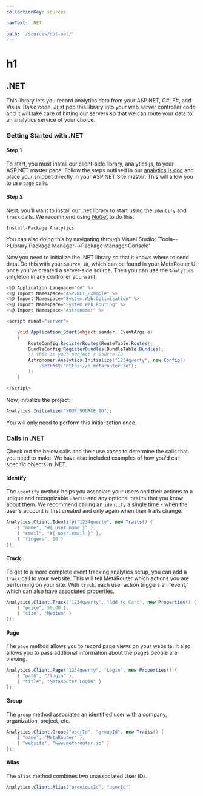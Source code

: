 ```yaml
---
collectionKey: sources

navText: .NET

path: '/sources/dot-net/'
---
```


# h1

## .NET

This library lets you record analytics data from your ASP.NET, C#, F#, and Visual Basic code. Just pop this library into your web server controller code and it will take care of hitting our servers so that we can route your data to an analytics service of your choice.

### Getting Started with .NET

#### Step 1

To start, you must install our client-side library, analytics.js, to your ASP.NET master page. Follow the steps outlined in our [analytics.js doc](/sources/analytics-js/) and place your snippet directly in your ASP.NET Site.master. This will allow you to use `page` calls.

#### Step 2

Next, you'll want to install our .net library to start using the `identify` and `track` calls. We recommend using [NuGet](https://docs.microsoft.com/en-us/nuget/tools/package-manager-console) to do this.

```
Install-Package Analytics
```

You can also doing this by navigating through Visual Studio: `Toola-->Library Package Manager-->Package Manager Console'

Now you need to initialize the .NET library so that it knows where to send data. Do this with your `Source ID`, which can be found in your MetaRouter UI once you've created a server-side source. Then you can use the `Analytics` singleton in any controller you want:

```csharp
<%@ Application Language="C#" %>
<%@ Import Namespace="ASP.NET_Example" %>
<%@ Import Namespace="System.Web.Optimization" %>
<%@ Import Namespace="System.Web.Routing" %>
<%@ Import Namespace="Astronomer" %>

<script runat="server">

    void Application_Start(object sender, EventArgs e)
    {
        RouteConfig.RegisterRoutes(RouteTable.Routes);
        BundleConfig.RegisterBundles(BundleTable.Bundles);
        // this is your project's Source ID
        Astronomer.Analytics.Initialize("1234qwerty", new Config()
            .SetHost("https://e.metarouter.io");
        );
    }

</script>
```

Now, initialize the project:

```csharp
Analytics.Initialize("YOUR_SOURCE_ID");
```

You will only need to perform this initialization once.

### Calls in .NET

Check out the below calls and their use cases to determine the calls that you need to make. We have also included examples of how you'd call specific objects in .NET.

#### Identify

The `identify` method helps you associate your users and their actions to a unique and recognizable `userID` and any optional `traits` that you know about them. We recommend calling an `identify` a single time - when the user's account is first created and only again when their traits change.

```csharp
Analytics.Client.Identify("1234qwerty", new Traits() {
    { "name", "#{ user.name }" },
    { "email", "#{ user.email }" },
    { "fingers", 10 }
});
```

#### Track

To get to a more complete event tracking analytics setup, you can add a `track` call to your website. This will tell MetaRouter which actions you are performing on your site. With `track`, each user action triggers an “event,” which can also have associated properties.

```csharp
Analytics.Client.Track("1234qwerty", "Add to Cart", new Properties() {
    { "price", 50.00 },
    { "size", "Medium" }
});
```

#### Page

The `page` method allows you to record page views on your website. It also allows you to pass addtional information about the pages people are viewing.

```csharp
Analytics.Client.Page("1234qwerty", "Login", new Properties() {
    { "path", "/login" },
    { "title", "MetaRouter Login" }
});
```

#### Group

The `group` method associates an identified user with a company, organization, project, etc.

```csharp
Analytics.Client.Group("userId", "groupId", new Traits() {
    { "name", "MetaRouter" },
    { "website", "www.metarouter.io" }
});
```

#### Alias

The `alias` method combines two unassociated User IDs.

```csharp
Analytics.Client.Alias("previousId", "userId")
```
